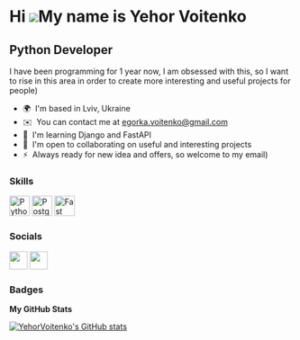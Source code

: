 Hi ![](https://user-images.githubusercontent.com/18350557/176309783-0785949b-9127-417c-8b55-ab5a4333674e.gif)My name is Yehor Voitenko
======================================================================================================================================

Python Developer
----------------

I have been programming for 1 year now, I am obsessed with this, so I want to rise in this area in order to create more interesting and useful projects for people)

* 🌍  I'm based in Lviv, Ukraine
* ✉️  You can contact me at [egorka.voitenko@gmail.com](mailto:egorka.voitenko@gmail.com)
* 🧠  I'm learning Django and FastAPI
* 🤝  I'm open to collaborating on useful and interesting projects
* ⚡  Always ready for new idea and offers, so welcome to my email)

### Skills


<p align="left">
<a href="https://www.python.org/" target="_blank" rel="noreferrer"><img src="https://raw.githubusercontent.com/danielcranney/readme-generator/main/public/icons/skills/python-colored.svg" width="36" height="36" alt="Python" /></a>
<a href="https://www.postgresql.org/" target="_blank" rel="noreferrer"><img src="https://raw.githubusercontent.com/danielcranney/readme-generator/main/public/icons/skills/postgresql-colored.svg" width="36" height="36" alt="PostgreSQL" /></a>
<a href="https://fastapi.tiangolo.com/" target="_blank" rel="noreferrer"><img src="https://raw.githubusercontent.com/danielcranney/readme-generator/main/public/icons/skills/fastapi-colored.svg" width="36" height="36" alt="Fast API" /></a>
</p>


### Socials

<p align="left"> <a href="https://www.github.com/YehorVoitenko" target="_blank" rel="noreferrer"><img src="https://raw.githubusercontent.com/danielcranney/readme-generator/main/public/icons/socials/github-dark.svg" width="32" height="32" /></a> <a href="http://www.instagram.com/egoorra._" target="_blank" rel="noreferrer"><img src="https://raw.githubusercontent.com/danielcranney/readme-generator/main/public/icons/socials/instagram.svg" width="32" height="32" /></a></p>

### Badges

<b>My GitHub Stats</b>

<a href="http://www.github.com/YehorVoitenko"><img src="https://github-readme-stats.vercel.app/api?username=YehorVoitenko&show_icons=true&hide=stars,issues,&count_private=true&title_color=22c55e&text_color=ffffff&icon_color=22c55e&bg_color=171717&hide_border=true&show_icons=true" alt="YehorVoitenko's GitHub stats" /></a>
